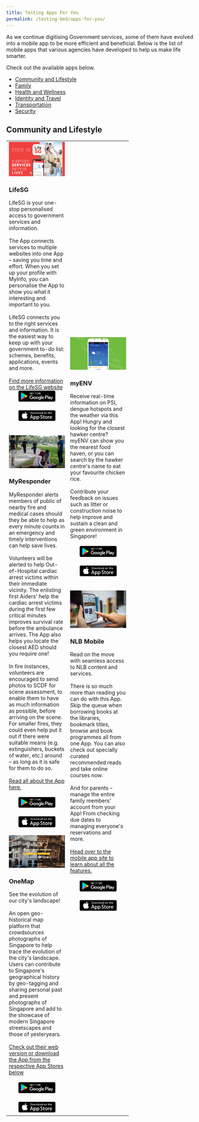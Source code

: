 ```yaml
---
title: Testing Apps For You
permalink: /testing-bed/apps-for-you/
---
```



As we continue digitising Government services, some of them have evolved into a mobile app to be more efficient and beneficial. Below is the list of mobile apps that various agencies have developed to help us make life smarter. 

Check out the available apps below.

- [Community and Lifestyle](community-and-lifestyle)
- [Family](family)
- [Health and Wellness](health-and-wellness)
- [Identity and Travel](identity-and-travel)
- [Transportation](transportation)
- [Security](security)

## Community and Lifestyle

<table width="300px">
<tbody>
	<td width="150px">
		<img src="/images/community/lifesg-banner.png" alt="Life SG app">
		<h3>LifeSG</h3> 
		LifeSG is your one-stop personalised access to government services and information.<br>
		<br>
		The App connects services to multiple websites into one App – saving you time and effort. When you set up your profile with MyInfo, you can personalise the App to show you what it interesting and important to you.<br>
		<br>
		LifeSG connects you to the right services and information. It is the easiest way to keep up with your government to-do list: schemes, benefits,                     applications, events and more.<br>
		<br>
		<a href="https://www.life.gov.sg/" target="_blank">Find more information on the LifeSG website</a>
		<br>
		<div style="width:100%;display:flex;justify-content:center;"><div style="width:100px;"><a href="https://play.google.com/store/apps/details?id=sg.gov.app.mol" target="_blanket"><img alt="Google Play Store Link" src="/images/community/google-play.png"></a></div></div><br>
		<div style="width:100%;display:flex;justify-content:center;"><div style="width:100px;"><a href="https://apps.apple.com/sg/app/moments-of-life/id1383218758" target="_blanket"><img alt="Apple App Store Link" src="/images/community/apple-store.png"></a></div></div>
		<br>
		<br>
		<img src="/images/community/myresponder.jpg" alt="my responder app">
		<h3>MyResponder</h3> 
		MyResponder alerts members of public of nearby fire and medical cases should they be able to help as every minute counts in an emergency and timely interventions can help save lives.<br>
		<br>
		Volunteers will be alerted to help Out-of-Hospital cardiac arrest victims within their immediate vicinity. The enlisting first Aiders' help the cardiac arrest victims during the first few critical minutes improves survival rate before the ambulance arrives. The App also helps you locate the closest AED should you require one!<br>
		<br>
		In fire instances, volunteers are encouraged to send photos to SCDF for scene assessment, to enable them to have as much information as possible, before arriving on the scene. For smaller fires, they could even help put it out if there were suitable means (e.g. extinguishers, buckets of water, etc.) around – as long as it is safe for them to do so.<br>
		<br>
		<a href="https://www.scdf.gov.sg/home/community-volunteers/mobile-applications" target="_blank">Read all about the App here.</a><br>
		<br>
		<div style="width:100%;display:flex;justify-content:center;"><div style="width:100px;"><a href="https://play.google.com/store/apps/details?id=sg.gov.scdf.RescuerApp" target="_blanket"><img alt="Google Play Store Link" src="/images/community/google-play.png"></a></div></div><br>
		<div style="width:100%;display:flex;justify-content:center;"><div style="width:100px;"><a href="https://apps.apple.com/sg/app/myresponder-life-saving-initiative/id983494391" target="_blanket"><img alt="Apple App Store Link" src="/images/community/apple-store.png"></a></div></div>
		<br>
		<img src="/images/community/onemap.jpg" alt="OneMap app">
		<h3>OneMap</h3> 
		See the evolution of our city's landscape!<br>
		<br>
		An open geo-historical map platform that crowdsources photographs of Singapore to help trace the evolution of the city's landscape. Users can contribute to Singapore's geographical history by geo-tagging and sharing personal past and present photographs of Singapore and add to the showcase of modern Singapore streetscapes and those of yesteryears.<br>
		<br>
		<a href="https://www.onemap.sg/home/" target="_blank">Check out their web version or download the App from the respective App Stores below</a><br>
		<br>  
		<div style="width:100%;display:flex;justify-content:center;"><div style="width:100px;"><a href="https://play.google.com/store/apps/details?id=sg.onemap.android.onemap2" target="_blanket"><img alt="Google Play Store Link" src="/images/community/google-play.png"></a></div></div><br>
		<div style="width:100%;display:flex;justify-content:center;"><div style="width:100px;"><a href="https://apps.apple.com/us/app/onemap-sg/id1244720012?ls=1" target="_blanket"><img alt="Apple App Store Link" src="/images/community/apple-store.png"></a></div></div>
	</td>
	<td width="150px">
		<img src="/images/community/myenv.png" alt="myENV app">
		<h3>myENV</h3> 
		Receive real-time information on PSI, dengue hotspots and the weather via this App! Hungry and looking for the closest hawker centre? myENV can show you the nearest food haven, or you can search by the hawker centre's name to eat your favourite chicken rice.<br>
		<br>
		Contribute your feedback on issues such as litter or construction noise to help improve and sustain a clean and green environment in Singapore!<br>
		<br>
		<div style="width:100%;display:flex;justify-content:center;"><div style="width:100px;"><a href="https://play.google.com/store/apps/details?id=sg.gov.nea" target="_blanket"><img alt="Google Play Store Link" src="/images/community/google-play.png"></a></div></div><br>
		<div style="width:100%;display:flex;justify-content:center;"><div style="width:100px;"><a href="https://apps.apple.com/sg/app/myenv/id444435182" target="_blanket"><img alt="Apple App Store Link" src="/images/community/apple-store.png"></a></div></div>
		<br>
		<br>
		<img src="/images/community/nlb-mobile.jpg" alt="National Library Board Mobile App">
		<h3>NLB Mobile</h3> 
		Read on the move with seamless access to NLB content and services.<br>
		<br>  
		There is so much more than reading you can do with this App. Skip the queue when borrowing books at the libraries, bookmark titles, browse and book programmes all from one App. You can also check out specially curated recommended reads and take online courses now.<br> 
		<br>
		And for parents – manage the entire family members' account from your App! From checking due dates to managing everyone's reservations and more.<br>
		<br>
		<a href="https://mobileapp.nlb.gov.sg/" target="_blank">Head over to the mobile app site to learn about all the features.</a><br>
		<br>  
		<div style="width:100%;display:flex;justify-content:center;"><div style="width:100px;"><a href="hhttps://play.google.com/store/apps/details?id=sg.gov.nlb.nlbmobile" target="_blanket"><img alt="Google Play Store Link" src="/images/community/google-play.png"></a></div></div><br>
		<div style="width:100%;display:flex;justify-content:center;"><div style="width:100px;"><a href="https://apps.apple.com/sg/app/nlb-mobile/id1147053983" target="_blanket"><img alt="Apple App Store Link" src="/images/community/apple-store.png"></a></div></div>
		<br>
	</td>
	</tbody>
</table>
